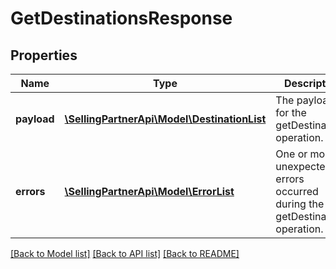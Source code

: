 # GetDestinationsResponse

## Properties
Name | Type | Description | Notes
------------ | ------------- | ------------- | -------------
**payload** | [**\SellingPartnerApi\Model\DestinationList**](DestinationList.md) | The payload for the getDestinations operation. | [optional] 
**errors** | [**\SellingPartnerApi\Model\ErrorList**](ErrorList.md) | One or more unexpected errors occurred during the getDestinations operation. | [optional] 

[[Back to Model list]](../README.md#documentation-for-models) [[Back to API list]](../README.md#documentation-for-api-endpoints) [[Back to README]](../README.md)


